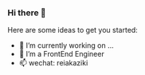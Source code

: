 ### Hi there 👋

Here are some ideas to get you started:

- 🔭 I’m currently working on ...
- 🌱 I’m a FrontEnd Engineer
- 📫 wechat: reiakaziki
